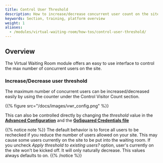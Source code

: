 ```yaml
---
title: Control User Threshold
description: How to increase/decrease concurrent user count on the site?
keywords: Section, training, platform overview
weight: 1
aliases:
  - /modules/virtual-waiting-room/how-tos/control-user-threshold/
---
```


## Overview

The Virtual Waiting Room module offers an easy to use interface to control the max number of concurrent users on the site.

### Increase/Decrease user threshold

The maximum number of concurrent users can be increased/decreased easily by using the counter under the Control Visitor Count section.

{{% figure src="/docs/images/vwr_config.png" %}}

This can also be controlled directly by changing the *threshold* value in the **[Advanced Configuration](/docs/modules/virtual-waiting-room/reference/virtual-waiting-room-advanced-configuration/)**  and the **[GoSquared Credentials file](/docs/modules/virtual-waiting-room/reference/go-squared-credentials/)**

{{% notice note %}}
The default behavior is to force all users to be rechecked if you reduce the number of users allowed on your site. This may cause some users currently on the site to be put into the waiting room. If you uncheck *Apply threshold to existing users?* option, user's currently on the site won't be kicked off. It will only naturally decrease. This values always defaults to on.
{{% /notice %}}
